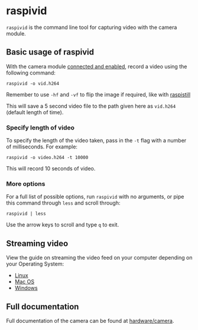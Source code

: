 # raspivid

`raspivid` is the command line tool for capturing video with the camera module.

## Basic usage of raspivid

With the camera module [connected and enabled](../README.md), record a video using the following command:

```
raspivid -o vid.h264
```

Remember to use `-hf` and `-vf` to flip the image if required, like with [raspistill](raspistill.md)

This will save a 5 second video file to the path given here as `vid.h264` (default length of time).

### Specify length of video

To specify the length of the video taken, pass in the `-t` flag with a number of milliseconds. For example:

```
raspivid -o video.h264 -t 10000
```

This will record 10 seconds of video.

### More options

For a full list of possible options, run `raspivid` with no arguments, or pipe this command through `less` and scroll through:

```
raspivid | less
```

Use the arrow keys to scroll and type `q` to exit.

## Streaming video

View the guide on streaming the video feed on your computer depending on your Operating System:

- [Linux](streaming/linux.md)
- [Mac OS](streaming/mac.md)
- [Windows](streaming/windows.md)

## Full documentation

Full documentation of the camera can be found at [hardware/camera](../../../hardware/camera.md).
